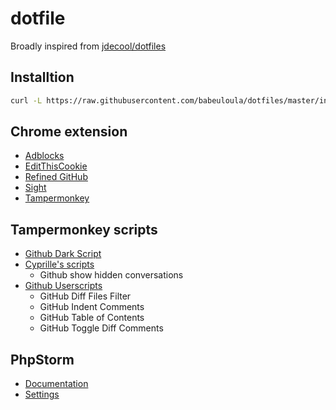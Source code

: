 # dotfile

Broadly inspired from [jdecool/dotfiles](https://github.com/jdecool/dotfiles)

## Installtion

```bash
curl -L https://raw.githubusercontent.com/babeuloula/dotfiles/master/install.sh | sudo bash --
```

## Chrome extension

- [Adblocks](https://chrome.google.com/webstore/detail/adblock-plus-free-ad-bloc/cfhdojbkjhnklbpkdaibdccddilifddb)
- [EditThisCookie](https://chrome.google.com/webstore/detail/editthiscookie/fngmhnnpilhplaeedifhccceomclgfbg)
- [Refined GitHub](https://chrome.google.com/webstore/detail/refined-github/hlepfoohegkhhmjieoechaddaejaokhf)
- [Sight](https://chrome.google.com/webstore/detail/sight/epmaefhielclhlnmjofcdapbeepkmggh)
- [Tampermonkey](https://chrome.google.com/webstore/detail/tampermonkey/dhdgffkkebhmkfjojejmpbldmpobfkfo)

## Tampermonkey scripts

- [Github Dark Script](https://github.com/StylishThemes/GitHub-Dark-Script)
- [Cyprille's scripts](https://github.com/cyprille/tampermonkey-scripts)
	- Github show hidden conversations
- [Github Userscripts](https://github.com/Mottie/GitHub-userscripts)
	- GitHub Diff Files Filter
	- GitHub Indent Comments
	- GitHub Table of Contents
	- GitHub Toggle Diff Comments

## PhpStorm

- [Documentation](https://www.jetbrains.com/help/phpstorm/sharing-your-ide-settings.html#settings-repository)
- [Settings](https://github.com/babeuloula/phpstorm-settings)
